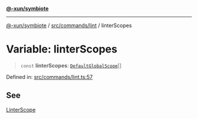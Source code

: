 [**@-xun/symbiote**](../../../../README.md)

***

[@-xun/symbiote](../../../../README.md) / [src/commands/lint](../README.md) / linterScopes

# Variable: linterScopes

> `const` **linterScopes**: [`DefaultGlobalScope`](../../../configure/enumerations/DefaultGlobalScope.md)[]

Defined in: [src/commands/lint.ts:57](https://github.com/Xunnamius/symbiote/blob/16e65ca9568c2c290d9cbc170fcee40ca3a63520/src/commands/lint.ts#L57)

## See

[LinterScope](../../../configure/enumerations/DefaultGlobalScope.md)
